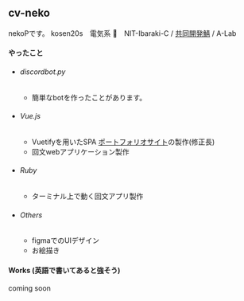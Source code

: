 ## cv-neko

nekoPです。
kosen20s　電気系
📍　NIT-Ibaraki-C / [共同開発鯖]("https://undecided-discord.herokuapp.com") / A-Lab

#### やったこと

- ###### discordbot.py 
	- 簡単なbotを作ったことがあります。


- ###### Vue.js
	- Vuetifyを用いたSPA [ポートフォリオサイト]("cv-neko.github.io")の製作(修正長)
	- 回文webアプリケーション製作


- ###### Ruby
	- ターミナル上で動く回文アプリ製作　


- ###### Others
	- figmaでのUIデザイン
	- お絵描き
	
	

#### Works (英語で書いてあると強そう)

coming soon

